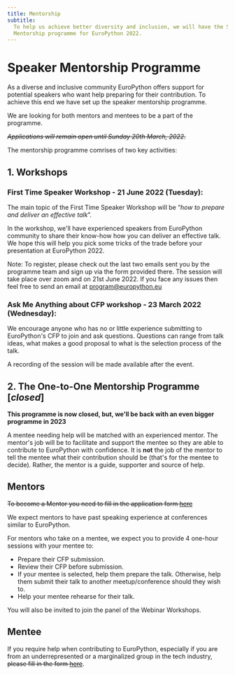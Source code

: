 ```yaml
---
title: Mentorship
subtitle:
  To help us achieve better diversity and inclusion, we will have the Speaker
  Mentorship programme for EuroPython 2022.
---
```


# Speaker Mentorship Programme

As a diverse and inclusive community EuroPython offers support for potential
speakers who want help preparing for their contribution. To achieve this end
we have set up the speaker mentorship programme.

We are looking for both mentors and mentees to be a part of the programme.

~~_Applications will remain open until Sunday 20th March, 2022._~~

The mentorship programme comrises of two key activities:


## 1. Workshops

### First Time Speaker Workshop - 21 June 2022 (Tuesday):

The main topic of the First Time Speaker Workshop will be “*how to prepare and deliver an effective talk*”.

In the workshop, we'll have experienced speakers from EuroPython community to share their know-how how you can deliver an effective talk. We hope this will help you pick some tricks of the trade before your presentation at EuroPython 2022.

Note: To register, please check out the last two emails sent you by the programme team and sign up via the form provided there. The session will take place over zoom and on 21st June 2022. If you face any issues then feel free to send an email at program@europython.eu

### Ask Me Anything about CFP workshop - 23 March 2022 (Wednesday):

We encourage anyone who has no or little experience submitting to EuroPython's
CFP to join and ask questions. Questions can range from talk ideas, what makes
a good proposal to what is the selection process of the talk.

A recording of the session will be made available after the event.

## 2. The One-to-One Mentorship Programme [_closed_]

__This programme is now closed, but, we'll be back with an even bigger programme in 2023__

A mentee needing help will be matched with an experienced mentor. The mentor's
job will be to facilitate and support the mentee so they are able to contribute
to EuroPython with confidence. It is **not** the job of the mentor to tell the
mentee what their contribution should be (that's for the mentee to decide).
Rather, the mentor is a guide, supporter and source of help.

## Mentors

~~To become a Mentor you need to fill in the application form
[here](https://forms.gle/QLfWU9bj1y5GRm219)~~

We expect mentors to have past speaking experience at conferences similar to
EuroPython.

For mentors who take on a mentee, we expect you to provide 4 one-hour
sessions with your mentee to:

- Prepare their CFP submission.
- Review their CFP before submission.
- If your mentee is selected, help them prepare the talk. Otherwise, help them
  submit their talk to another meetup/conference should they wish to.
- Help your mentee rehearse for their talk.

You will also be invited to join the panel of the Webinar Workshops.

## Mentee

If you require help when contributing to EuroPython, especially
if you are from an underrepresented or a marginalized group in the tech
industry, ~~please fill in the form [here](https://forms.gle/QLfWU9bj1y5GRm219)~~.
